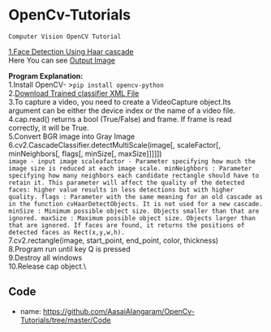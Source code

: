 # OpenCv-Tutorials
`Computer Vision OpenCV Tutorial`

[1.Face Detection Using Haar cascade](https://github.com/AasaiAlangaram/OpenCv-Tutorials/blob/master/Face%20detection/Face%20Detection%20using%20Haar%20Cascade%20OpenCv.py)\
Here You can see [Output Image](https://github.com/AasaiAlangaram/OpenCv-Tutorials/blob/master/Images/Face%20Detection%20Haar%20Cascade.PNG)

**Program Explanation:**\
1.Install OpenCV- >`pip install opencv-python`\
2.[Download Trained classifier XML File]( https://raw.githubusercontent.com/opencv/opencv/master/data/haarcascades/haarcascade_frontalface_default.xml)\
3.To capture a video, you need to create a VideoCapture object.Its argument can be either the device index or the name of a video file.\
4.cap.read() returns a bool (True/False) and frame. If frame is read correctly, it will be True.\
5.Convert BGR image into Gray Image\
6.cv2.CascadeClassifier.detectMultiScale(image[, scaleFactor[, minNeighbors[, flags[, minSize[, maxSize]]]]]) \
`image - input image
scaleafactor - Parameter specifying how much the image size is reduced at each image scale.
minNeighbors : Parameter specifying how many neighbors each candidate rectangle should have to retain it. This parameter will affect the quality of the detected faces: higher value results in less detections but with higher quality.
flags : Parameter with the same meaning for an old cascade as in the function cvHaarDetectObjects. It is not used for a new cascade.
minSize : Minimum possible object size. Objects smaller than that are ignored.
maxSize : Maximum possible object size. Objects larger than that are ignored.
If faces are found, it returns the positions of detected faces as Rect(x,y,w,h).`\
7.cv2.rectangle(image, start_point, end_point, color, thickness)\
8.Program run until key Q is pressed\
9.Destroy all windows\
10.Release cap object.\

## Code
* name: <https://github.com/AasaiAlangaram/OpenCv-Tutorials/tree/master/Code>
